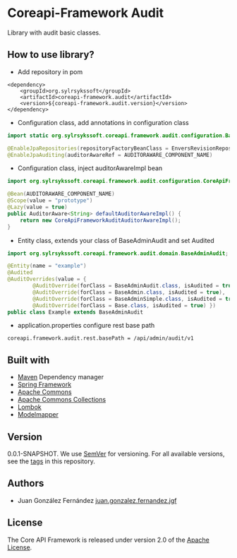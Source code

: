 # Coreapi-Framework Audit

Library with audit basic classes.

## How to use library?

*  Add repository in pom

```
<dependency>
	<groupId>org.sylrsykssoft</groupId>
	<artifactId>coreapi-framework.audit</artifactId>
	<version>${coreapi-framework.audit.version}</version>
</dependency>
```

*  Configuration class, add annotations in configuration class

```java
import static org.sylrsykssoft.coreapi.framework.audit.configuration.BaseAdminAuditConstants.AUDITORAWARE_COMPONENT_NAME;

@EnableJpaRepositories(repositoryFactoryBeanClass = EnversRevisionRepositoryFactoryBean.class)
@EnableJpaAuditing(auditorAwareRef = AUDITORAWARE_COMPONENT_NAME)
```

*  Configuration class, inject auditorAwareImpl bean

```java
import org.sylrsykssoft.coreapi.framework.audit.configuration.CoreApiFrameworkAuditAuditorAwareImpl;

@Bean(AUDITORAWARE_COMPONENT_NAME)
@Scope(value = "prototype")
@Lazy(value = true)
public AuditorAware<String> defaultAuditorAwareImpl() {
	return new CoreApiFrameworkAuditAuditorAwareImpl();
}
```

*  Entity class, extends your class of BaseAdminAudit and set Audited

```java
import org.sylrsykssoft.coreapi.framework.audit.domain.BaseAdminAudit;

@Entity(name = "example")
@Audited
@AuditOverrides(value = {
		@AuditOverride(forClass = BaseAdminAudit.class, isAudited = true),
		@AuditOverride(forClass = BaseAdmin.class, isAudited = true),
		@AuditOverride(forClass = BaseAdminSimple.class, isAudited = true),
		@AuditOverride(forClass = Base.class, isAudited = true) })
public class Example extends BaseAdminAudit
```

*  application.properties configure rest base path

```
coreapi.framework.audit.rest.basePath = /api/admin/audit/v1
```

## Built with

*  [Maven](https://mvnrepository.com/) Dependency manager
*  [Spring Framework](https://github.com/spring-projects/spring-framework)
*  [Apache Commons](https://github.com/apache/commons-lang)
*  [Apache Commons Collections](https://github.com/apache/commons-collections/)
*  [Lombok](https://projectlombok.org/)
*  [Modelmapper](http://modelmapper.org/getting-started/)

## Version

0.0.1-SNAPSHOT. We use [SemVer](https://semver.org/) for versioning. For all available versions, see the [tags](https://github.com/sylarsykes/coreapi-framework/tags) in this repository.

## Authors

*  Juan González Fernández [juan.gonzalez.fernandez.jgf](https://github.com/sylarsykes)

## License

The Core API Framework is released under version 2.0 of the [Apache License](https://www.apache.org/licenses/LICENSE-2.0).
